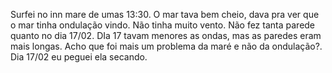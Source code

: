 Surfei no inn mare de umas 13:30. O mar tava bem cheio, dava pra ver que o mar tinha ondulação vindo. Não tinha muito vento. Não fez tanta parede quanto no dia 17/02. DIa 17 tavam menores as ondas, mas as paredes eram mais longas. Acho que foi mais um problema da maré e não da ondulação?. Dia 17/02 eu peguei ela secando.
